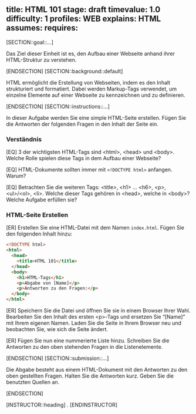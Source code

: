 title: HTML 101
stage: draft
timevalue: 1.0
difficulty: 1
profiles: WEB
explains: HTML
assumes: 
requires:
---
[SECTION::goal::...]

Das Ziel dieser Einheit ist es, den Aufbau einer Webseite anhand ihrer HTML-Struktur zu verstehen.

[ENDSECTION]
[SECTION::background::default]

HTML ermöglicht die Erstellung von Webseiten, indem es den Inhalt strukturiert und formatiert. Dabei werden Markup-Tags verwendet, um einzelne Elemente auf einer Webseite zu kennzeichnen und zu definieren.

[ENDSECTION]
[SECTION::instructions::...]

In dieser Aufgabe werden Sie eine simple HTML-Seite erstellen. Fügen Sie die Antworten der folgenden Fragen in den Inhalt der Seite ein.

### Verständnis

[EQ] 3 der wichtigsten HTML-Tags sind \<html>, \<head> und \<body>. Welche Rolle spielen diese Tags in dem Aufbau einer Webseite?

[EQ] HTML-Dokumente sollten immer mit `<!DOCTYPE html>` anfangen. Warum?

[EQ] Betrachten Sie die weiteren Tags: \<title>, \<h1> ... \<h6>, \<p>, \<ul>/\<ol>, \<li>. Welche dieser Tags gehören in \<head>, welche in \<body>? Welche Aufgabe erfüllen sie?

### HTML-Seite Erstellen

[ER] Erstellen Sie eine HTML-Datei mit dem Namen `index.html`. Fügen Sie den folgenden Inhalt hinzu:

```html
<!DOCTYPE html>
<html>
  <head>
    <title>HTML 101</title>
  </head>
  <body>
    <h1>HTML-Tags</h1>
    <p>Abgabe von [Name]</p>
    <p>Antworten zu den Fragen:</p>
  </body>
</html>
```

[ER] Speichern Sie die Datei und öffnen Sie sie in einem Browser Ihrer Wahl. Bearbeiten Sie den Inhalt des ersten \<p>-Tags und ersetzen Sie “[Name]” mit Ihrem eigenen Namen. Laden Sie die Seite in Ihrem Browser neu und beobachten Sie, wie sich die Seite ändert.

[ER] Fügen Sie nun eine nummerierte Liste hinzu. Schreiben Sie die Antworten zu den oben stehenden Fragen in die Listenelemente.

[ENDSECTION]
[SECTION::submission::...]

Die Abgabe besteht aus einem HTML-Dokument mit den Antworten zu den oben gestellten Fragen. Halten Sie die Antworten kurz. Geben Sie die benutzten Quellen an.

[ENDSECTION]

[INSTRUCTOR::heading]
.
[ENDINSTRUCTOR]
